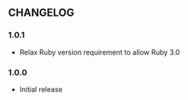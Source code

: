 ## CHANGELOG

### 1.0.1

* Relax Ruby version requirement to allow Ruby 3.0

### 1.0.0

* Initial release
